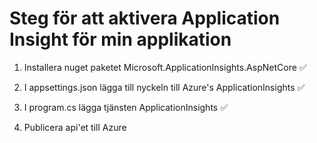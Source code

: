 # Steg för att aktivera Application Insight för min applikation

1.  Installera nuget paketet Microsoft.ApplicationInsights.AspNetCore ✅
2.  I appsettings.json lägga till nyckeln till Azure's ApplicationInsights ✅
3.  I program.cs lägga tjänsten ApplicationInsights ✅

4.  Publicera api'et till Azure
